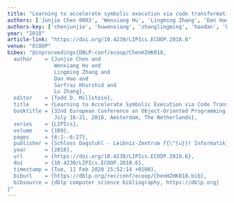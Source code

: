 ```yaml
---
title: "Learning to accelerate symbolic execution via code transformation"
authors: ['Junjie Chen 0003', 'Wenxiang Hu', 'Lingming Zhang', 'Dan Hao', 'Sarfraz Khurshid', 'Lu Zhang 0023']
authors-key: ['chenjunjie', 'huwenxiang', 'zhanglingming', 'haodan', 'khurshidsarfraz', 'zhanglu']
year: "2018"
article-link: "https://doi.org/10.4230/LIPIcs.ECOOP.2018.6"
venue: "ECOOP"
bibex: "@inproceedings{DBLP:conf/ecoop/ChenHZHK018,
  author    = {Junjie Chen and
               Wenxiang Hu and
               Lingming Zhang and
               Dan Hao and
               Sarfraz Khurshid and
               Lu Zhang},
  editor    = {Todd D. Millstein},
  title     = {Learning to Accelerate Symbolic Execution via Code Transformation},
  booktitle = {32nd European Conference on Object-Oriented Programming, {ECOOP} 2018,
               July 16-21, 2018, Amsterdam, The Netherlands},
  series    = {LIPIcs},
  volume    = {109},
  pages     = {6:1--6:27},
  publisher = {Schloss Dagstuhl - Leibniz-Zentrum f{\"{u}}r Informatik},
  year      = {2018},
  url       = {https://doi.org/10.4230/LIPIcs.ECOOP.2018.6},
  doi       = {10.4230/LIPIcs.ECOOP.2018.6},
  timestamp = {Tue, 11 Feb 2020 15:52:14 +0100},
  biburl    = {https://dblp.org/rec/conf/ecoop/ChenHZHK018.bib},
  bibsource = {dblp computer science bibliography, https://dblp.org}
}"
---
```

